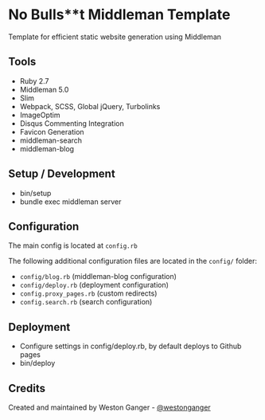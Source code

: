 # No Bulls**t Middleman Template

Template for efficient static website generation using Middleman

## Tools

- Ruby 2.7
- Middleman 5.0
- Slim
- Webpack, SCSS, Global jQuery, Turbolinks
- ImageOptim
- Disqus Commenting Integration
- Favicon Generation
- middleman-search
- middleman-blog

## Setup / Development

- bin/setup
- bundle exec middleman server

## Configuration

The main config is located at `config.rb`

The following additional configuration files are located in the `config/` folder:

- `config/blog.rb` (middleman-blog configuration)
- `config/deploy.rb` (deployment configuration)
- `config.proxy_pages.rb` (custom redirects)
- `config.search.rb` (search configuration)

## Deployment

- Configure settings in config/deploy.rb, by default deploys to Github pages
- bin/deploy

## Credits

Created and maintained by Weston Ganger - [@westonganger](https://github.com/westonganger)
